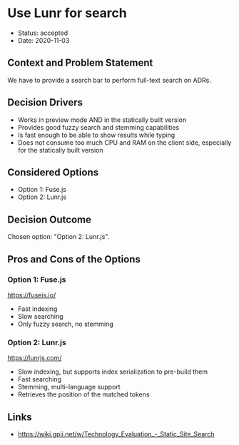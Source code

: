 # Use Lunr for search

- Status: accepted
- Date: 2020-11-03

## Context and Problem Statement

We have to provide a search bar to perform full-text search on ADRs.

## Decision Drivers <!-- optional -->

- Works in preview mode AND in the statically built version
- Provides good fuzzy search and stemming capabilities
- Is fast enough to be able to show results while typing
- Does not consume too much CPU and RAM on the client side, especially for the statically built version

## Considered Options

- Option 1: Fuse.js
- Option 2: Lunr.js

## Decision Outcome

Chosen option: "Option 2: Lunr.js".

## Pros and Cons of the Options <!-- optional -->

### Option 1: Fuse.js

<https://fusejs.io/>

- Fast indexing
- Slow searching
- Only fuzzy search, no stemming

### Option 2: Lunr.js

<https://lunrjs.com/>

- Slow indexing, but supports index serialization to pre-build them
- Fast searching
- Stemming, multi-language support
- Retrieves the position of the matched tokens

## Links

- <https://wiki.gpii.net/w/Technology_Evaluation_-_Static_Site_Search>
